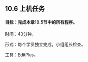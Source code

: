 ## 10.6  上机任务


#### 目标：完成本章10.5节中的所有程序。

 


时间：40分钟。

 


形式：每个学员独立完成，小组组长检查。

 


工具：EditPlus。

 

 

 

 




